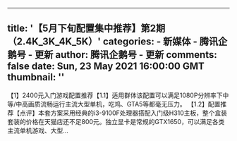
---
title: '【5月下旬配置集中推荐】第2期（2.4K_3K_4K_5K）'
categories: 
    - 新媒体
    - 腾讯企鹅号 - 更新
author: 腾讯企鹅号 - 更新
comments: false
date: Sun, 23 May 2021 16:00:00 GMT
thumbnail: ''
---

<div>   
【1】2400元入门游戏配置推荐【1.1】适用群体该配置可以满足1080P分辨率下中等/中高画质流畅运行主流大型单机，吃鸡、GTA5等都毫无压力。 【1.2】配置推荐【点评】本套方案采用经典的i3-9100F处理器搭配入门级H310主板，整个盒装套装的价格在天猫店还不足800元。独立显卡是常规的GTX1650，可以满足各类主流单机游戏、大型...  
</div>
            